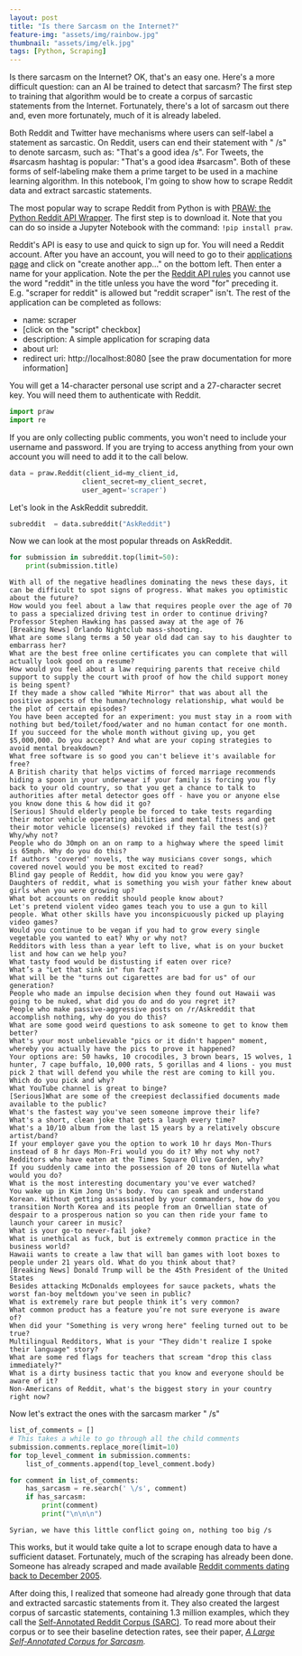 ```yaml
---
layout: post
title: "Is there Sarcasm on the Internet?"
feature-img: "assets/img/rainbow.jpg"
thumbnail: "assets/img/elk.jpg"
tags: [Python, Scraping]
---
```

Is there sarcasm on the Internet? OK, that's an easy one. Here's a more difficult question: can an AI be trained to detect that sarcasm? The first step to training that algorithm would be to create a corpus of sarcastic statements from the Internet. Fortunately, there's a lot of sarcasm out there and, even more fortunately, much of it is already labeled.

 Both Reddit and Twitter have mechanisms where users can self-label a statement as sarcastic. On Reddit, users can end their statement with " /s" to denote sarcasm, such as: "That's a good idea /s". For Tweets, the #sarcasm hashtag is popular: "That's a good idea #sarcasm". Both of these forms of self-labeling make them a prime target to be used in a machine learning algorithm. In this notebook, I'm going to show how to scrape Reddit data and extract sarcastic statements.

The most popular way to scrape Reddit from Python is with [PRAW: the Python Reddit API Wrapper](https://praw.readthedocs.io/en/latest/). The first step is to download it.  Note that you can do so inside a Jupyter Notebook with the command: `!pip install praw`.

Reddit's API is easy to use and quick to sign up for. You will need a Reddit account. After you have an account, you will need to go to their [applications page](https://www.reddit.com/prefs/apps) and click on "create another app..." on the bottom left. Then enter a name for your application. Note the per the [Reddit API rules](https://www.reddit.com/wiki/api) you cannot use the word "reddit" in the title unless you have the word "for" preceding it. E.g. "scraper for reddit" is allowed but "reddit scraper" isn't. The rest of the application can be completed as follows:

* name: scraper
* [click on the "script" checkbox]
* description: A simple application for scraping data
* about url:
* redirect uri: http://localhost:8080  [see the praw documentation for more information]

You will get a 14-character personal use script and a 27-character secret key. You will need them to authenticate with Reddit.


```python
import praw
import re
```


If you are only collecting public comments, you won't need to include your username and password. If you are trying to access anything from your own account you will need to add it to the call below.


```python
data = praw.Reddit(client_id=my_client_id,
                  client_secret=my_client_secret,
                  user_agent='scraper')
```

Let's look in the AskReddit subreddit.


```python
subreddit  = data.subreddit("AskReddit")
```

Now we can look at the most popular threads on AskReddit.


```python
for submission in subreddit.top(limit=50):
    print(submission.title)
```

    With all of the negative headlines dominating the news these days, it can be difficult to spot signs of progress. What makes you optimistic about the future?
    How would you feel about a law that requires people over the age of 70 to pass a specialized driving test in order to continue driving?
    Professor Stephen Hawking has passed away at the age of 76
    [Breaking News] Orlando Nightclub mass-shooting.
    What are some slang terms a 50 year old dad can say to his daughter to embarrass her?
    What are the best free online certificates you can complete that will actually look good on a resume?
    How would you feel about a law requiring parents that receive child support to supply the court with proof of how the child support money is being spent?
    If they made a show called "White Mirror" that was about all the positive aspects of the human/technology relationship, what would be the plot of certain episodes?
    You have been accepted for an experiment: you must stay in a room with nothing but bed/toilet/food/water and no human contact for one month. If you succeed for the whole month without giving up, you get $5,000,000. Do you accept? And what are your coping strategies to avoid mental breakdown?
    What free software is so good you can't believe it's available for free?
    A British charity that helps victims of forced marriage recommends hiding a spoon in your underwear if your family is forcing you fly back to your old country, so that you get a chance to talk to authorities after metal detector goes off - have you or anyone else you know done this & how did it go?
    [Serious] Should elderly people be forced to take tests regarding their motor vehicle operating abilities and mental fitness and get their motor vehicle license(s) revoked if they fail the test(s)? Why/why not?
    People who do 30mph on an on ramp to a highway where the speed limit is 65mph. Why do you do this?
    If authors 'covered' novels, the way musicians cover songs, which covered novel would you be most excited to read?
    Blind gay people of Reddit, how did you know you were gay?
    Daughters of reddit, what is something you wish your father knew about girls when you were growing up?
    What bot accounts on reddit should people know about?
    Let's pretend violent video games teach you to use a gun to kill people. What other skills have you inconspicuously picked up playing video games?
    Would you continue to be vegan if you had to grow every single vegetable you wanted to eat? Why or why not?
    Redditors with less than a year left to live, what is on your bucket list and how can we help you?
    What tasty food would be distusting if eaten over rice?
    What’s a "Let that sink in" fun fact?
    What will be the "turns out cigarettes are bad for us" of our generation?
    People who made an impulse decision when they found out Hawaii was going to be nuked, what did you do and do you regret it?
    People who make passive-aggressive posts on /r/Askreddit that accomplish nothing, why do you do this?
    What are some good weird questions to ask someone to get to know them better?
    What's your most unbelievable "pics or it didn't happen" moment, whereby you actually have the pics to prove it happened?
    Your options are: 50 hawks, 10 crocodiles, 3 brown bears, 15 wolves, 1 hunter, 7 cape buffalo, 10,000 rats, 5 gorillas and 4 lions - you must pick 2 that will defend you while the rest are coming to kill you. Which do you pick and why?
    What YouTube channel is great to binge?
    [Serious]What are some of the creepiest declassified documents made available to the public?
    What's the fastest way you've seen someone improve their life?
    What's a short, clean joke that gets a laugh every time?
    What's a 10/10 album from the last 15 years by a relatively obscure artist/band?
    If your employer gave you the option to work 10 hr days Mon-Thurs instead of 8 hr days Mon-Fri would you do it? Why not why not?
    Redditors who have eaten at the Times Square Olive Garden, why?
    If you suddenly came into the possession of 20 tons of Nutella what would you do?
    What is the most interesting documentary you've ever watched?
    You wake up in Kim Jong Un's body. You can speak and understand Korean. Without getting assassinated by your commanders, how do you transition North Korea and its people from an Orwellian state of despair to a prosperous nation so you can then ride your fame to launch your career in music?
    What is your go-to never-fail joke?
    What is unethical as fuck, but is extremely common practice in the business world?
    Hawaii wants to create a law that will ban games with loot boxes to people under 21 years old. What do you think about that?
    [Breaking News] Donald Trump will be the 45th President of the United States
    Besides attacking McDonalds employees for sauce packets, whats the worst fan-boy meltdown you've seen in public?
    What is extremely rare but people think it’s very common?
    What common product has a feature you’re not sure everyone is aware of?
    When did your "Something is very wrong here" feeling turned out to be true?
    Multilingual Redditors, What is your "They didn't realize I spoke their language" story?
    What are some red flags for teachers that scream "drop this class immediately?"
    What is a dirty business tactic that you know and everyone should be aware of it?
    Non-Americans of Reddit, what's the biggest story in your country right now?
    

Now let's extract the ones with the sarcasm marker " /s"


```python
list_of_comments = []
# This takes a while to go through all the child comments
submission.comments.replace_more(limit=10)
for top_level_comment in submission.comments:
    list_of_comments.append(top_level_comment.body)
```


```python
for comment in list_of_comments:
    has_sarcasm = re.search(' \/s', comment)
    if has_sarcasm:
        print(comment)
        print("\n\n\n")
```

    Syrian, we have this little conflict going on, nothing too big /s 
    
    
    
    
    

This works, but it would take quite a lot to scrape enough data to have a sufficient dataset. Fortunately, much of the scraping has already been done. Someone has already scraped and made available [Reddit comments dating back to December 2005](http://files.pushshift.io/reddit/comments/).

After doing this, I realized that someone had already gone through that data and extracted sarcastic statements from it. They also created the largest corpus of sarcastic statements, containing 1.3 million examples, which they call the [Self-Annotated Reddit Corpus (SARC)](https://github.com/NLPrinceton/SARC). To read more about their corpus or to see their baseline detection rates, see their paper, *[A Large Self-Annotated Corpus for Sarcasm](https://arxiv.org/pdf/1704.05579.pdf).*
